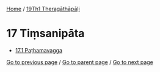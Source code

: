 
[Home](/) / [19Th1 Theragāthāpāḷi](/tipitaka/19Th1.md)

# 17 Tiṃsanipāta

* [17.1 Paṭhamavagga](/tipitaka/19Th1/17/17.1.md)

[Go to previous page](/tipitaka/19Th1/16/16.1/16.1.10.md) / [Go to parent page](/tipitaka/19Th1/0.md) / [Go to next page](/tipitaka/19Th1/17/17.1.md)


